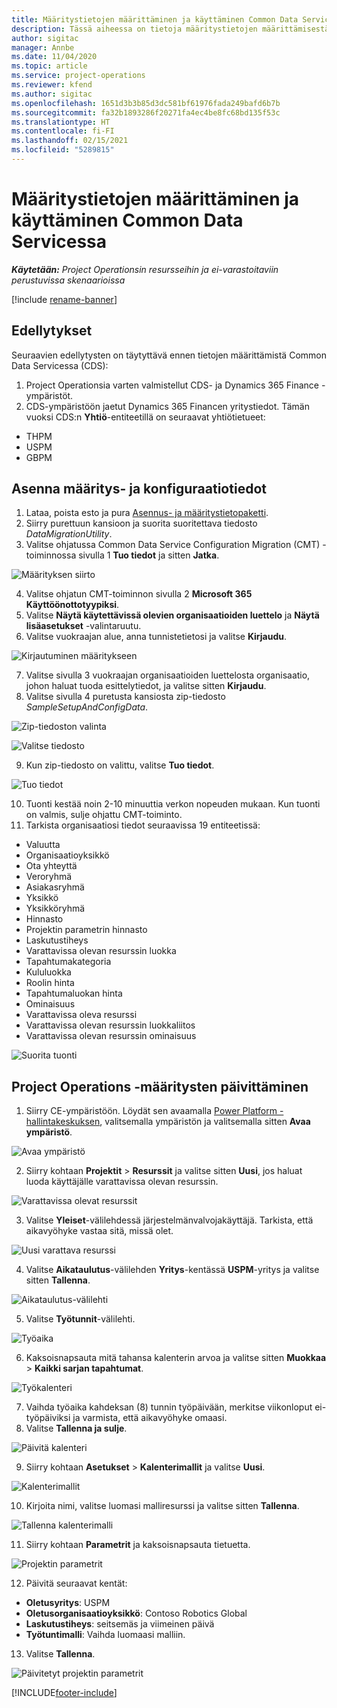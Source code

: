 ```yaml
---
title: Määritystietojen määrittäminen ja käyttäminen Common Data Servicessa
description: Tässä aiheessa on tietoja määritystietojen määrittämisestä ja käyttöönotosta Project Operationsissa.
author: sigitac
manager: Annbe
ms.date: 11/04/2020
ms.topic: article
ms.service: project-operations
ms.reviewer: kfend
ms.author: sigitac
ms.openlocfilehash: 1651d3b3b85d3dc581bf61976fada249bafd6b7b
ms.sourcegitcommit: fa32b1893286f20271fa4ec4be8fc68bd135f53c
ms.translationtype: HT
ms.contentlocale: fi-FI
ms.lasthandoff: 02/15/2021
ms.locfileid: "5289815"
---
```

# <a name="set-up-and-apply-configuration-data-in-the-common-data-service"></a>Määritystietojen määrittäminen ja käyttäminen Common Data Servicessa 

_**Käytetään:** Project Operationsin resursseihin ja ei-varastoitaviin perustuvissa skenaarioissa_

[!include [rename-banner](~/includes/cc-data-platform-banner.md)]

## <a name="prerequisites"></a>Edellytykset

Seuraavien edellytysten on täytyttävä ennen tietojen määrittämistä Common Data Servicessa (CDS):

1.  Project Operationsia varten valmistellut CDS- ja Dynamics 365 Finance -ympäristöt.
2.  CDS-ympäristöön jaetut Dynamics 365 Financen yritystiedot. Tämän vuoksi CDS:n **Yhtiö**-entiteetillä on seuraavat yhtiötietueet:
  - THPM
  - USPM
  - GBPM

## <a name="install-setup-and-configuration-data"></a>Asenna määritys- ja konfiguraatiotiedot

1. Lataa, poista esto ja pura [Asennus- ja määritystietopaketti](https://download.microsoft.com/download/1/3/4/1349369c-6209-42b7-b3b4-5be0e67cacd8/ProjOpsSampleSetupData-%20Integrated%20UR1.zip).
2. Siirry purettuun kansioon ja suorita suoritettava tiedosto *DataMigrationUtility*.
3. Valitse ohjatussa Common Data Service Configuration Migration (CMT) -toiminnossa sivulla 1 **Tuo tiedot** ja sitten **Jatka**.

![Määrityksen siirto](./media/1ConfigurationMigration.png)

4. Valitse ohjatun CMT-toiminnon sivulla 2 **Microsoft 365** **Käyttöönottotyypiksi**.
5. Valitse **Näytä käytettävissä olevien organisaatioiden luettelo** ja **Näytä lisäasetukset** -valintaruutu.
6. Valitse vuokraajan alue, anna tunnistetietosi ja valitse **Kirjaudu**.

![Kirjautuminen määritykseen](./media/2ConfigurationSignin.png)

7. Valitse sivulla 3 vuokraajan organisaatioiden luettelosta organisaatio, johon haluat tuoda esittelytiedot, ja valitse sitten **Kirjaudu**.
8. Valitse sivulla 4 puretusta kansiosta zip-tiedosto *SampleSetupAndConfigData*.

![Zip-tiedoston valinta](./media/3ZipFile.png)

![Valitse tiedosto](./media/4SelectAFile.png)

9. Kun zip-tiedosto on valittu, valitse **Tuo tiedot**.

![Tuo tiedot](./media/5ImportData.png)

10. Tuonti kestää noin 2-10 minuuttia verkon nopeuden mukaan. Kun tuonti on valmis, sulje ohjattu CMT-toiminto. 
11. Tarkista organisaatiosi tiedot seuraavissa 19 entiteetissä:

  - Valuutta
  - Organisaatioyksikkö
  - Ota yhteyttä
  - Veroryhmä
  - Asiakasryhmä
  - Yksikkö
  - Yksikköryhmä
  - Hinnasto
  - Projektin parametrin hinnasto
  - Laskutustiheys
  - Varattavissa olevan resurssin luokka
  - Tapahtumakategoria
  - Kululuokka
  - Roolin hinta
  - Tapahtumaluokan hinta
  - Ominaisuus
  - Varattavissa oleva resurssi
  - Varattavissa olevan resurssin luokkaliitos
  - Varattavissa olevan resurssin ominaisuus

![Suorita tuonti](./media/6CompleteImport.png)

## <a name="update-project-operations-configurations"></a>Project Operations -määritysten päivittäminen

1. Siirry CE-ympäristöön. Löydät sen avaamalla [Power Platform -hallintakeskuksen](https://admin.powerplatform.microsoft.com/environments), valitsemalla ympäristön ja valitsemalla sitten **Avaa ympäristö**. 

![Avaa ympäristö](./media/7OpenEnvironment.png)

2. Siirry kohtaan **Projektit** > **Resurssit** ja valitse sitten **Uusi**, jos haluat luoda käyttäjälle varattavissa olevan resurssin.

![Varattavissa olevat resurssit](./media/8BookableResources.png)

3. Valitse **Yleiset**-välilehdessä järjestelmänvalvojakäyttäjä. Tarkista, että aikavyöhyke vastaa sitä, missä olet. 

![Uusi varattava resurssi](./media/9NewBookableResource.png)

4. Valitse **Aikataulutus**-välilehden **Yritys**-kentässä **USPM**-yritys ja valitse sitten **Tallenna**. 

![Aikataulutus-välilehti](./media/10SchedulingTab.png)

5. Valitse **Työtunnit**-välilehti.  

![Työaika](./media/11WorkHours.png)

6. Kaksoisnapsauta mitä tahansa kalenterin arvoa ja valitse sitten **Muokkaa** > **Kaikki sarjan tapahtumat**. 

![Työkalenteri](./media/12WorkCalendar.png)

7. Vaihda työaika kahdeksan (8) tunnin työpäivään, merkitse viikonloput ei-työpäiviksi ja varmista, että aikavyöhyke omaasi. 
8. Valitse **Tallenna ja sulje**.

![Päivitä kalenteri](./media/13UpdateCalendar.png)

9. Siirry kohtaan **Asetukset** > **Kalenterimallit** ja valitse **Uusi**.
 
 ![Kalenterimallit](./media/14CalendarTemplates.png)
 
 10. Kirjoita nimi, valitse luomasi malliresurssi ja valitse sitten **Tallenna**. 
 
 ![Tallenna kalenterimalli](./media/15SaveCalendarTemplate.png)
 
 11. Siirry kohtaan **Parametrit** ja kaksoisnapsauta tietuetta. 
 
 ![Projektin parametrit](./media/16ProjectParameters.png)
 
12. Päivitä seuraavat kentät:

 - **Oletusyritys**: USPM
 - **Oletusorganisaatioyksikkö**: Contoso Robotics Global
 - **Laskutustiheys**: seitsemäs ja viimeinen päivä
 - **Työtuntimalli**: Vaihda luomaasi malliin.

13. Valitse **Tallenna**. 

![Päivitetyt projektin parametrit](./media/17UpdatedProjectParameters.png)


[!INCLUDE[footer-include](../includes/footer-banner.md)]